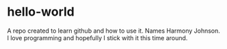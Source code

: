 # hello-world
A repo created to learn github and how to use it.
Names Harmony Johnson. I love programming and hopefully I stick with it this time around.
